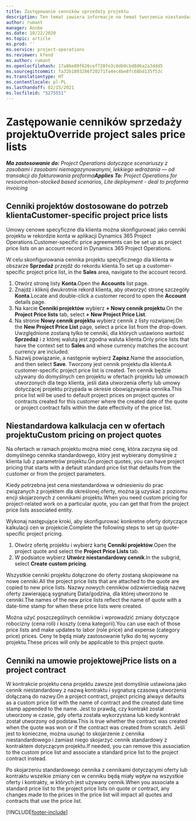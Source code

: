 ```yaml
---
title: Zastępowanie cenników sprzedaży projektu
description: Ten temat zawiera informacje na temat tworzenia niestandardowych cenników sprzedaży.
author: rumant
manager: Annbe
ms.date: 10/22/2020
ms.topic: article
ms.prod: ''
ms.service: project-operations
ms.reviewer: kfend
ms.author: rumant
ms.openlocfilehash: 17a86e89f626cef720fe3c8db0cbd8d6a2a3ddd5
ms.sourcegitcommit: fa32b1893286f20271fa4ec4be8fc68bd135f53c
ms.translationtype: HT
ms.contentlocale: pl-PL
ms.lasthandoff: 02/15/2021
ms.locfileid: "5275551"
---
```

# <a name="override-project-sales-price-lists"></a><span data-ttu-id="25415-103">Zastępowanie cenników sprzedaży projektu</span><span class="sxs-lookup"><span data-stu-id="25415-103">Override project sales price lists</span></span>

<span data-ttu-id="25415-104">_**Ma zastosowanie do:** Project Operations dotyczące scenariuszy z zasobami i zasobami niemagazynowanymi, lekkiego wdrażania — od transakcji do fakturowania proforma_</span><span class="sxs-lookup"><span data-stu-id="25415-104">_**Applies To:** Project Operations for resource/non-stocked based scenarios, Lite deployment - deal to proforma invoicing_</span></span>

## <a name="customer-specific-project-price-lists"></a><span data-ttu-id="25415-105">Cenniki projektów dostosowane do potrzeb klienta</span><span class="sxs-lookup"><span data-stu-id="25415-105">Customer-specific project price lists</span></span>

<span data-ttu-id="25415-106">Umowy cenowe specyficzne dla klienta można skonfigurować jako cenniki projektu w rekordzie konta w aplikacji Dynamics 365 Project Operations.</span><span class="sxs-lookup"><span data-stu-id="25415-106">Customer-specific price agreements can be set up as project price lists on an account record in Dynamics 365 Project Operations.</span></span>

<span data-ttu-id="25415-107">W celu skonfigurowania cennika projektu specyficznego dla klienta w obszarze **Sprzedaż** przejdź do rekordu klienta.</span><span class="sxs-lookup"><span data-stu-id="25415-107">To set up a customer-specific project price list, in the **Sales** area, navigate to the account record.</span></span>

1. <span data-ttu-id="25415-108">Otwórz stronę listy **Konta**.</span><span class="sxs-lookup"><span data-stu-id="25415-108">Open the **Accounts** list page.</span></span>
2. <span data-ttu-id="25415-109">Znajdź i kliknij dwukrotnie rekord klienta, aby otworzyć stronę szczegóły **Konta**.</span><span class="sxs-lookup"><span data-stu-id="25415-109">Locate and double-click a customer record to open the **Account** details page.</span></span>
3. <span data-ttu-id="25415-110">Na karcie **Cenniki projektów** wybierz **+ Nowy cennik projektu**.</span><span class="sxs-lookup"><span data-stu-id="25415-110">On the **Project Price lists** tab, select **+ New Project Price List**.</span></span>
4. <span data-ttu-id="25415-111">Na stronie **Nowy cennik projektu** wybierz cennik z listy rozwijanej.</span><span class="sxs-lookup"><span data-stu-id="25415-111">On the **New Project Price List** page, select a price list from the drop-down.</span></span> <span data-ttu-id="25415-112">Uwzględnione zostaną tylko te cenniki, dla których ustawiono wartość **Sprzedaż** i z której walutą jest zgodna waluta klienta.</span><span class="sxs-lookup"><span data-stu-id="25415-112">Only price lists that have the context set to **Sales** and whose currency matches the account currency are included.</span></span>
5. <span data-ttu-id="25415-113">Nazwij powiązanie, a następnie wybierz **Zapisz**.</span><span class="sxs-lookup"><span data-stu-id="25415-113">Name the association, and then select **Save**.</span></span> <span data-ttu-id="25415-114">Tworzony jest cennik projektu dla klienta.</span><span class="sxs-lookup"><span data-stu-id="25415-114">A customer-specific project price list is created.</span></span> <span data-ttu-id="25415-115">Ten cennik będzie używany do domyślnych cen projektu w ofertach projektu lub umowach utworzonych dla tego klienta, jeśli data utworzenia oferty lub umowy dotyczącej projektu przypada w okresie obowiązywania cennika.</span><span class="sxs-lookup"><span data-stu-id="25415-115">This price list will be used to default project prices on project quotes or contracts created for this customer where the created date of the quote or project contract falls within the date effectivity of the price list.</span></span>

## <a name="custom-pricing-on-project-quotes"></a><span data-ttu-id="25415-116">Niestandardowa kalkulacja cen w ofertach projektu</span><span class="sxs-lookup"><span data-stu-id="25415-116">Custom pricing on project quotes</span></span>

<span data-ttu-id="25415-117">Na ofertach w ramach projektu można mieć cenę, która zaczyna się od domyślnego cennika standardowego, który jest wybierany domyślnie z klienta lub z parametrów projektu.</span><span class="sxs-lookup"><span data-stu-id="25415-117">On project quotes, you can have project pricing that starts with a default standard price list that defaults from the customer or from the project parameters.</span></span>

<span data-ttu-id="25415-118">Kiedy potrzebna jest cena niestandardowa w odniesieniu do prac związanych z projektem dla określonej oferty, można ją uzyskać z poziomu encji skojarzonych z cennikami projektu.</span><span class="sxs-lookup"><span data-stu-id="25415-118">When you need custom pricing for project-related work on a particular quote, you can get that from the project price lists associated entity.</span></span>

<span data-ttu-id="25415-119">Wykonaj następujące kroki, aby skonfigurować konkretne oferty dotyczące kalkulacji cen w projekcie.</span><span class="sxs-lookup"><span data-stu-id="25415-119">Complete the following steps to set up quote-specific project pricing.</span></span>

1. <span data-ttu-id="25415-120">Otwórz ofertę projektu i wybierz kartę **Cenniki projektów**.</span><span class="sxs-lookup"><span data-stu-id="25415-120">Open the project quote and select the **Project Price Lists** tab.</span></span>
2. <span data-ttu-id="25415-121">W podsiatce wybierz **Utwórz niestandardowy cennik**.</span><span class="sxs-lookup"><span data-stu-id="25415-121">In the subgrid, select **Create custom pricing**.</span></span>

<span data-ttu-id="25415-122">Wszystkie cenniki projektu dołączone do oferty zostaną skopiowane na nowe cenniki.</span><span class="sxs-lookup"><span data-stu-id="25415-122">All the project price lists that are attached to the quote are copied to new price lists.</span></span> <span data-ttu-id="25415-123">Nazwy nowych cenników odzwierciedlają nazwę oferty zawierającą sygnaturę Data/godzina, dla której utworzono te cenniki.</span><span class="sxs-lookup"><span data-stu-id="25415-123">The names of the new price lists reflect the name of quote with a date-time stamp for when these price lists were created.</span></span>

<span data-ttu-id="25415-124">Można użyć poszczególnych cenników i wprowadzić zmiany dotyczące robocizny (cena roli) i koszty (cena kategorii).</span><span class="sxs-lookup"><span data-stu-id="25415-124">You can use each of those price lists and make updates to labor (role price) and expense (category price) prices.</span></span> <span data-ttu-id="25415-125">Ceny te będą miały zastosowanie tylko do tej wyceny projektu.</span><span class="sxs-lookup"><span data-stu-id="25415-125">These prices will only be applicable to this project quote.</span></span>

## <a name="price-lists-on-a-project-contract"></a><span data-ttu-id="25415-126">Cenniki na umowie projektowej</span><span class="sxs-lookup"><span data-stu-id="25415-126">Price lists on a project contract</span></span>

<span data-ttu-id="25415-127">W kontrakcie projektu cena projektu zawsze jest domyślnie ustawiona jako cennik niestandardowy z nazwą kontraktu i sygnaturą czasową utworzenia dołączaną do nazwy.</span><span class="sxs-lookup"><span data-stu-id="25415-127">On a project contract, project pricing always defaults as a custom price list with the name of contract and the created date time stamp appended to the name.</span></span> <span data-ttu-id="25415-128">Jest to prawdą, czy kontrakt został utworzony w czasie, gdy oferta została wykorzystana lub kiedy kontrakt został utworzony od podstaw.</span><span class="sxs-lookup"><span data-stu-id="25415-128">This is true whether the contract was created when the quote was won or if the contract was created from scratch.</span></span> <span data-ttu-id="25415-129">Jeśli jest to konieczne, można usunąć to skojarzenie z cennika niestandardowego i zamiast niego skojarzyć cennik standardowy z kontraktem dotyczącym projektu.</span><span class="sxs-lookup"><span data-stu-id="25415-129">If needed, you can remove this association to the custom price list and associate a standard price list to the project contract instead.</span></span>

<span data-ttu-id="25415-130">Po skojarzeniu standardowego cennika z cennikami dotyczącymi oferty lub kontraktu wszelkie zmiany cen w cenniku będą miały wpływ na wszystkie oferty i kontrakty, w których jest używany cennik.</span><span class="sxs-lookup"><span data-stu-id="25415-130">When you associate a standard price list to the project price lists on quote or contract, any changes made to the prices in the price list will impact all quotes and contracts that use the price list.</span></span>


[!INCLUDE[footer-include](../includes/footer-banner.md)]